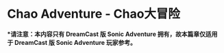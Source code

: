# Chao Adventure - Chao大冒险

**\*请注意：本内容只有 DreamCast 版 Sonic Adventure 拥有，故本篇章仅适用于 DreamCast 版 Sonic Adventure 玩家参考。**


